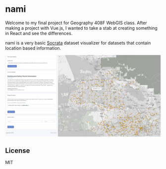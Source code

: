 # nami

Welcome to my final project for Geography 408F WebGIS class. After making a project with Vue.js, I wanted to take a stab at creating something in React and see the differences.

nami is a very basic [Socrata](https://socrata.com/) dataset visualizer for datasets that contain location based information.

![Screenshot or website](.github/screenshot.jpg)

## License

MIT
